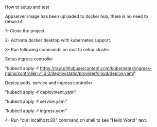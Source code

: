How to setup and test

Appserver image has been uploaded to docker hub, there is no need to rebuild it.

1- Clone the project.

2- Activate docker desktop with kubernetes support.

3- Run following commands on root to setup cluster.

Setup ingress controller

"kubectl apply -f https://raw.githubusercontent.com/kubernetes/ingress-nginx/controller-v1.3.0/deploy/static/provider/cloud/deploy.yaml"

Deploy pods, service and ingress controller

"kubectl apply -f deployment.yaml"

"kubectl apply -f service.yaml"

"kubectl apply -f ingress.yaml"

4- Run "curl localhost:80" command on shell to see "Hello World" text.
